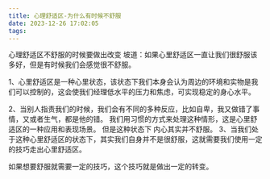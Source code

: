 ```yaml
---
title: 心理舒适区-为什么有时候不舒服
date: 2023-12-26 17:02:05
tags:
---
```

心理舒适区不舒服的时候要做出改变
坡道：如果心里舒适区一直让我们很舒服该多好，但是有时候我们会感觉很不舒服。

1、心里舒适区是一种心里状态，该状态下我们本身会认为周边的环境和实物是我们可以控制的，这会使我们经理低水平的压力和焦虑，可实现稳定的身心水平。
<!--more-->
2、当别人指责我们的时候，我们会有不同的多种反应，比如自卑，我又做错了事情，又或者生气，都是他的错。
我们用习惯的方式来处理这种情形，这是心里舒适区的一种应用和表现场景。
但是这种状态下 内心其实并不舒服。
3、当我们处于这种心里舒适区的状态下，其实我们自身并不是很舒服，这就需要我们使用一定的技巧走出心里舒适区。

如果想要舒服就需要一定的技巧，这个技巧就是做出一定的转变。
